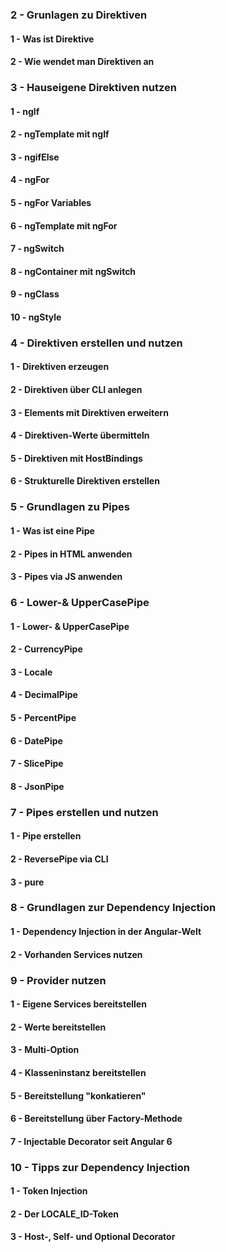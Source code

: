 ### 2 - Grunlagen zu Direktiven
#### 1 - Was ist Direktive
#### 2 - Wie wendet man Direktiven an
### 3 - Hauseigene Direktiven nutzen
#### 1 - ngIf
#### 2 - ngTemplate mit ngIf
#### 3 - ngifElse
#### 4 - ngFor
#### 5 - ngFor Variables
#### 6 - ngTemplate mit ngFor
#### 7 - ngSwitch
#### 8 - ngContainer mit ngSwitch
#### 9 - ngClass
#### 10 - ngStyle

### 4 - Direktiven erstellen und nutzen
#### 1 - Direktiven erzeugen
#### 2 - Direktiven über CLI anlegen
#### 3 - Elements mit Direktiven erweitern
#### 4 - Direktiven-Werte übermitteln
#### 5 - Direktiven mit HostBindings
#### 6 - Strukturelle Direktiven erstellen

### 5 - Grundlagen zu Pipes
#### 1 - Was ist eine Pipe
#### 2 - Pipes in HTML anwenden
#### 3 - Pipes via JS anwenden

### 6 - Lower-& UpperCasePipe
#### 1 - Lower- & UpperCasePipe
#### 2 - CurrencyPipe
#### 3 - Locale
#### 4 - DecimalPipe
#### 5 - PercentPipe
#### 6 - DatePipe
#### 7 - SlicePipe
#### 8 - JsonPipe

### 7 - Pipes erstellen und nutzen
#### 1 - Pipe erstellen
#### 2 - ReversePipe via CLI
#### 3 - pure

### 8 - Grundlagen zur Dependency Injection
#### 1 - Dependency Injection in der Angular-Welt
#### 2 - Vorhanden Services nutzen

### 9 - Provider nutzen
#### 1 - Eigene Services bereitstellen
#### 2 - Werte bereitstellen
#### 3 - Multi-Option
#### 4 - Klasseninstanz bereitstellen
#### 5 - Bereitstellung "konkatieren"
#### 6 - Bereitstellung über Factory-Methode
#### 7 - Injectable Decorator seit Angular 6

### 10 - Tipps zur Dependency Injection
#### 1 - Token Injection
#### 2 - Der LOCALE_ID-Token
#### 3 - Host-, Self- und Optional Decorator